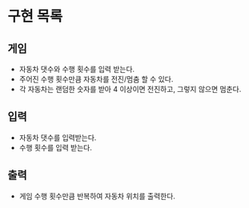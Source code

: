 # 구현 목록
## 게임
- 자동차 댓수와 수행 횟수를 입력 받는다.
- 주어진 수행 횟수만큼 자동차를 전진/멈춤 할 수 있다.
- 각 자동차는 랜덤한 숫자를 받아 4 이상이면 전진하고, 그렇지 않으면 멈춘다.
 

## 입력
- 자동차 댓수를 입력받는다.
- 수행 횟수를 입력 받는다.

## 출력
- 게임 수행 횟수만큼 반복하여 자동차 위치를 출력한다. 

